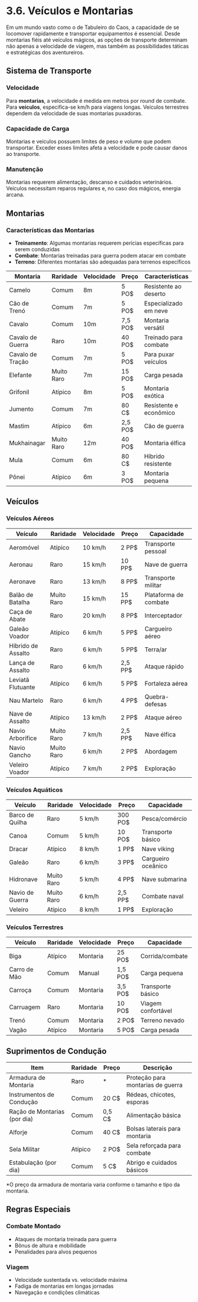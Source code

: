 # 3.6. Veículos e Montarias

Em um mundo vasto como o de Tabuleiro do Caos, a capacidade de se locomover rapidamente e transportar equipamentos é essencial. Desde montarias fiéis até veículos mágicos, as opções de transporte determinam não apenas a velocidade de viagem, mas também as possibilidades táticas e estratégicas dos aventureiros.

## Sistema de Transporte

### Velocidade
Para **montarias**, a velocidade é medida em metros por round de combate. Para **veículos**, especifica-se km/h para viagens longas. Veículos terrestres dependem da velocidade de suas montarias puxadoras.

### Capacidade de Carga
Montarias e veículos possuem limites de peso e volume que podem transportar. Exceder esses limites afeta a velocidade e pode causar danos ao transporte.

### Manutenção
Montarias requerem alimentação, descanso e cuidados veterinários. Veículos necessitam reparos regulares e, no caso dos mágicos, energia arcana.

## Montarias

### Características das Montarias
- **Treinamento**: Algumas montarias requerem perícias específicas para serem conduzidas
- **Combate**: Montarias treinadas para guerra podem atacar em combate
- **Terreno**: Diferentes montarias são adequadas para terrenos específicos

| Montaria | Raridade | Velocidade | Preço | Características |
|----------|----------|------------|-------|-----------------|
| Camelo | Comum | 8m | 5 PO$ | Resistente ao deserto |
| Cão de Trenó | Comum | 7m | 5 PO$ | Especializado em neve |
| Cavalo | Comum | 10m | 7,5 PO$ | Montaria versátil |
| Cavalo de Guerra | Raro | 10m | 40 PO$ | Treinado para combate |
| Cavalo de Tração | Comum | 7m | 5 PO$ | Para puxar veículos |
| Elefante | Muito Raro | 7m | 15 PO$ | Carga pesada |
| Grifonil | Atípico | 8m | 5 PO$ | Montaria exótica |
| Jumento | Comum | 7m | 80 C$ | Resistente e econômico |
| Mastim | Atípico | 6m | 2,5 PO$ | Cão de guerra |
| Mukhainagar | Muito Raro | 12m | 40 PO$ | Montaria élfica |
| Mula | Comum | 6m | 80 C$ | Híbrido resistente |
| Pônei | Atípico | 6m | 3 PO$ | Montaria pequena |

## Veículos

### Veículos Aéreos

| Veículo | Raridade | Velocidade | Preço | Capacidade |
|---------|----------|------------|-------|------------|
| Aeromóvel | Atípico | 10 km/h | 2 PP$ | Transporte pessoal |
| Aeronau | Raro | 15 km/h | 10 PP$ | Nave de guerra |
| Aeronave | Raro | 13 km/h | 8 PP$ | Transporte militar |
| Balão de Batalha | Muito Raro | 15 km/h | 15 PP$ | Plataforma de combate |
| Caça de Abate | Raro | 20 km/h | 8 PP$ | Interceptador |
| Galeão Voador | Atípico | 6 km/h | 5 PP$ | Cargueiro aéreo |
| Híbrido de Assalto | Raro | 6 km/h | 5 PP$ | Terra/ar |
| Lança de Assalto | Raro | 6 km/h | 2,5 PP$ | Ataque rápido |
| Leviatã Flutuante | Atípico | 6 km/h | 5 PP$ | Fortaleza aérea |
| Nau Martelo | Raro | 6 km/h | 4 PP$ | Quebra-defesas |
| Nave de Assalto | Atípico | 13 km/h | 2 PP$ | Ataque aéreo |
| Navio Arborífice | Muito Raro | 7 km/h | 2,5 PP$ | Nave élfica |
| Navio Gancho | Muito Raro | 6 km/h | 2 PP$ | Abordagem |
| Veleiro Voador | Atípico | 7 km/h | 2 PP$ | Exploração |

### Veículos Aquáticos

| Veículo | Raridade | Velocidade | Preço | Capacidade |
|---------|----------|------------|-------|------------|
| Barco de Quilha | Raro | 5 km/h | 300 PO$ | Pesca/comércio |
| Canoa | Comum | 5 km/h | 10 PO$ | Transporte básico |
| Dracar | Atípico | 8 km/h | 1 PP$ | Nave viking |
| Galeão | Raro | 6 km/h | 3 PP$ | Cargueiro oceânico |
| Hidronave | Muito Raro | 5 km/h | 4 PP$ | Nave submarina |
| Navio de Guerra | Muito Raro | 6 km/h | 2,5 PP$ | Combate naval |
| Veleiro | Atípico | 8 km/h | 1 PP$ | Exploração |

### Veículos Terrestres

| Veículo | Raridade | Velocidade | Preço | Capacidade |
|---------|----------|------------|-------|------------|
| Biga | Atípico | Montaria | 25 PO$ | Corrida/combate |
| Carro de Mão | Comum | Manual | 1,5 PO$ | Carga pequena |
| Carroça | Comum | Montaria | 3,5 PO$ | Transporte básico |
| Carruagem | Raro | Montaria | 10 PO$ | Viagem confortável |
| Trenó | Comum | Montaria | 2 PO$ | Terreno nevado |
| Vagão | Atípico | Montaria | 5 PO$ | Carga pesada |

## Suprimentos de Condução

| Item | Raridade | Preço | Descrição |
|------|----------|-------|-----------|
| Armadura de Montaria | Raro | * | Proteção para montarias de guerra |
| Instrumentos de Condução | Comum | 20 C$ | Rédeas, chicotes, esporas |
| Ração de Montarias (por dia) | Comum | 0,5 C$ | Alimentação básica |
| Alforje | Comum | 40 C$ | Bolsas laterais para montaria |
| Sela Militar | Atípico | 2 PO$ | Sela reforçada para combate |
| Estabulação (por dia) | Comum | 5 C$ | Abrigo e cuidados básicos |

*O preço da armadura de montaria varia conforme o tamanho e tipo da montaria.

## Regras Especiais

### Combate Montado
- Ataques de montaria treinada para guerra
- Bônus de altura e mobilidade
- Penalidades para alvos pequenos

### Viagem
- Velocidade sustentada vs. velocidade máxima
- Fadiga de montarias em longas jornadas
- Navegação e condições climáticas